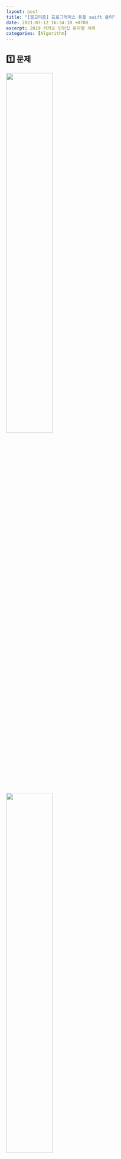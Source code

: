 ```yaml
---
layout: post
title: "[알고리즘] 프로그래머스 튜플 swift 풀이"
date: 2021-07-12 16:34:10 +0700
excerpt: 2019 카카오 인턴십 문자열 처리
categories: [Algorithm]
---
```


## 1️⃣ 문제

<img src="https://user-images.githubusercontent.com/47033052/125290522-5dca4c00-e35b-11eb-94ae-fad90c73a12f.png" width="50%"/> <img src="https://user-images.githubusercontent.com/47033052/125290883-be598900-e35b-11eb-8e41-532f3c625ce7.png" width="50%"/>



## 2️⃣ 풀이 방법

괄호가 있어서 처음에는 스택 문제인 줄 알았는데, 그렇게 해도 풀이는 되긴 하지만, 괄호가 복잡하지 않아서 충분히 문자열 처리해서 풀 수 있던 문제였다!

1. 괄호랑 쉼표 없애서 숫자 원소만 남기기
2. 숫자 빈도 수에 따른 딕셔너리 생성
3. 빈도 수 높은 순대로 숫자 answer에 저장하면 튜플 완성!

## 3️⃣ 코드

``` swift
import Foundation

func solution(_ s:String) -> [Int] {
    var sArray = s
    
    // 1. 특수문자 필터링
    sArray.removeFirst(2)
    sArray.removeLast(2)
    let elements = sArray.components(separatedBy: "},{").flatMap {
        $0.components(separatedBy: ",").map { Int($0)! }
    }
    
    // 2. 딕셔너리에 숫자에 따른 빈도 수 저장
    let numDict = elements.reduce(into: [:], { $0[$1, default: 0] += 1})
    
    // 3. 빈도수 기준 내림차순하여 키값을 Int로 변환하여 튜플 저장
    let answer = numDict.sorted { $0.value > $1.value }.map { $0.key }
    
    
    return answer
}
```



## 4️⃣ 이 문제를 풀면서 되새긴 점

### .split과 .components는 반환 타입이 다르다.

``` swift
var s = ""
s.split(separator: " ") // 반환 타입: [String.element] (String.element = Character)
s.components(separatedBy: " ") // 반환 타입: [String]
```

### flatMap()

다차원 배열을 1차원으로 펼쳐줌.

``` swift
let numbers = [1, 2, 3, 4]

let mapped = numbers.map { Array(repeating: $0, count: $0) }
// [[1], [2, 2], [3, 3, 3], [4, 4, 4, 4]]

let flatMapped = numbers.flatMap { Array(repeating: $0, count: $0) }
// [1, 2, 2, 3, 3, 3, 4, 4, 4, 4]
```

